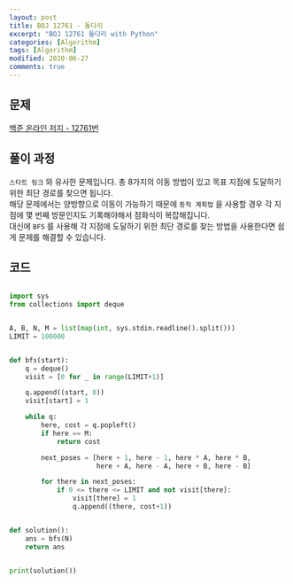 ```yaml
---
layout: post
title: BOJ 12761 - 돌다리
excerpt: "BOJ 12761 돌다리 with Python"
categories: [Algorithm]
tags: [Algorithm]
modified: 2020-06-27
comments: true
---
```


## 문제
[백준 온라인 저지 - 12761번](https://www.acmicpc.net/problem/12761)

## 풀이 과정
`스타트 링크` 와 유사한 문제입니다. 총 8가지의 이동 방법이 있고 목표 지점에 도달하기 위한 최단 경로를 찾으면 됩니다. <br>
해당 문제에서는 양방향으로 이동이 가능하기 때문에 `동적 계획법` 을 사용할 경우 각 지점에 몇 번째 방문인지도 기록해야해서 점화식이 복잡해집니다. <br> 대신에 `BFS` 를 사용해 각 지점에 도달하기 위한 최단 경로를 찾는 방법을 사용한다면 쉽게 문제를 해결할 수 있습니다. <br>


## 코드

~~~ python

import sys
from collections import deque


A, B, N, M = list(map(int, sys.stdin.readline().split()))
LIMIT = 100000


def bfs(start):
    q = deque()
    visit = [0 for _ in range(LIMIT+1)]

    q.append((start, 0))
    visit[start] = 1

    while q:
        here, cost = q.popleft()
        if here == M:
            return cost

        next_poses = [here + 1, here - 1, here * A, here * B,
                      here + A, here - A, here + B, here - B]

        for there in next_poses:
            if 0 <= there <= LIMIT and not visit[there]:
                visit[there] = 1
                q.append((there, cost+1))


def solution():
    ans = bfs(N)
    return ans


print(solution())

~~~
